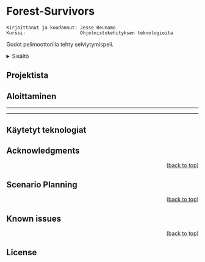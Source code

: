 <a name="readme-top"></a>
# Forest-Survivors

    Kirjoittanut ja koodannut: Jesse Reunamo
    Kurssi:                    Ohjelmistokehityksen teknologioita 
    
Godot pelimoottorilla tehty selviytymispeli. 

<details>
  <summary>Sisältö</summary>
  <ol>
    <li>
      <a href="#projektista">Projektista</a>
      <ul>
        <li><a href="#käytetyt-teknologiat">Käytetyt teknologiat</a></li>
      </ul>
    </li>
    <li>
      <a href="#getting-started">Projektin</a>
    </li>
    <li><a href="#acknowledgments">Lähteet</a></li>
    <li><a href="#scenario-planning">Scenario Planning</a></li>
    <li><a href="#known-issues">Known Issues</a></li>
    <li><a href="#license">License</a></li>

  </ol>
</details>

## Projektista


## Aloittaminen



---

---

## Käytetyt teknologiat


## Acknowledgments

 <p align="right">(<a href="#readme-top">back to top</a>)</p>


## Scenario Planning 


<p align="right">(<a href="#readme-top">back to top</a>)</p>

## Known issues

<p align="right">(<a href="#readme-top">back to top</a>)</p>


## License 
